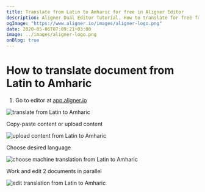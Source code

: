 ```yaml
---
title: Translate from Latin to Amharic for free in Aligner Editor
description: Aligner Dual Editor Tutorial. How to translate for free from Latin to Amharic. Aligner is multilingual document management platform. 
ogImage: "https://www.aligner.io/images/aligner-logo.png"
date: 2020-05-06T07:09:21+03:00
image: ../images/aligner-logo.png
onBlog: true
---
```


# How to translate document from Latin to Amharic

1. Go to editor at [app.aligner.io](https://app.aligner.io "Aligner App web page")

![translate from Latin to Amharic](../aligner-blank-editor.png "translate from Latin to Amharic")

Copy-paste content or upload content

![upload content from Latin to Amharic](../aligner-uploaded-document.png "upload content from Latin to Amharic")

Choose desired language

![choose machine translation from Latin to Amharic](../aligner-language-dropdown.png "choose machine translation from Latin to Amharic")

Work and edit 2 documents in parallel

![edit translation from Latin to Amharic](../aligner-double-sitded-editor.png "edit translation from Latin to Amharic")

